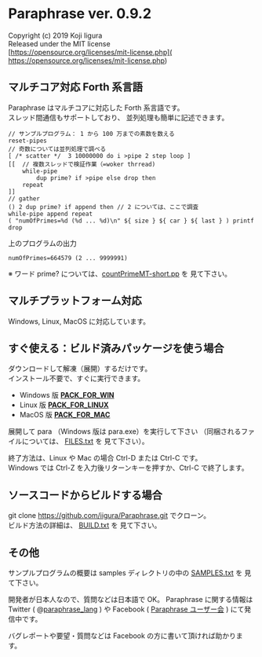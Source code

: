 # Paraphrase ver. 0.9.2
Copyright (c) 2019 Koji Iigura  
Released under the MIT license  
[https://opensource.org/licenses/mit-license.php](
https://opensource.org/licenses/mit-license.php)


## マルチコア対応 Forth 系言語
Paraphrase はマルチコアに対応した Forth 系言語です。  
スレッド間通信もサポートしており、
並列処理も簡単に記述できます。

    // サンプルプログラム： 1 から 100 万までの素数を数える
    reset-pipes
    // 奇数については並列処理で調べる
    [ /* scatter */  3 10000000 do i >pipe 2 step loop ]
    [[  // 複数スレッドで検証作業（=woker thrread)
        while-pipe
            dup prime? if >pipe else drop then
        repeat
    ]]
    // gather
    () 2 dup prime? if append then // 2 については、ここで調査
    while-pipe append repeat
    ( "numOfPrimes=%d (%d ... %d)\n" ${ size } ${ car } ${ last } ) printf
    drop

上のプログラムの出力

    numOfPrimes=664579 (2 ... 9999991)

※ ワード prime? については、[countPrimeMT-short.pp](
http://github.com/iigura/paraphrase/blob/master/samples/countPrimeMT-short.pp) を
見て下さい。


## マルチプラットフォーム対応
Windows, Linux, MacOS に対応しています。


## すぐ使える：ビルド済みパッケージを使う場合
ダウンロードして解凍（展開）するだけです。  
インストール不要で、すぐに実行できます。

* Windows 版 [__PACK_FOR_WIN__](
http://github.com/iigura/paraphrase/releases/download/v0.9.2/__PACK_FOR_WIN__)
* Linux 版 [__PACK_FOR_LINUX__](
http://github.com/iigura/paraphrase/releases/download/v0.9.2/__PACK_FOR_LINUX__)
* MacOS 版 [__PACK_FOR_MAC__](
http://github.com/iigura/paraphrase/releases/download/v0.9.2/__PACK_FOR_MAC__)

展開して para （Windows 版は para.exe）を実行して下さい
（同梱されるファイルについては、
[FILES.txt](http://github.com/iigura/paraphrase/blob/master/FILES.txt) を
見て下さい）。

終了方法は、Linux や Mac の場合 Ctrl-D または Ctrl-C です。  
Windows では Ctrl-Z を入力後リターンキーを押すか、Ctrl-C で終了します。


## ソースコードからビルドする場合
git clone https://github.com/iigura/Paraphrase.git でクローン。  
ビルド方法の詳細は、
[BUILD.txt](http://github.com/iigura/paraphrase/blob/master/BUILD.txt) を
見て下さい。


## その他
サンプルプログラムの概要は samples ディレクトリの中の
[SAMPLES.txt](http://github.com/iigura/paraphrase/blob/master/samples/SAMPLES.txt) を
見て下さい。

開発者が日本人なので、質問などは日本語で OK。 
Paraphrase に関する情報は Twitter ( @[paraphrase_lang](
https://twitter.com/paraphrase_lang) ) や Facebook ( [Paraphrase ユーザー会](
https://www.facebook.com/groups/219684655627070/) ) にて発信中です。

バグレポートや要望・質問などは Facebook の方に書いて頂ければ助かります。

